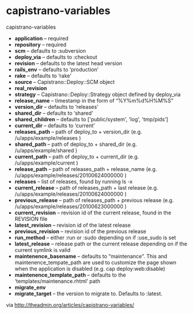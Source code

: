 # capistrano-variables
capistrano-variables

* **application** – required
* **repository** – required
* **scm** – defaults to :subversion
* **deploy_via** – defaults to :checkout
* **revision** – defaults to the latest head version
* **rails_env** – defaults to ‘production’
* **rake** – defaults to ‘rake’
* **source** – Capistrano::Deploy::SCM object
* **real_revision**
* **strategy** – Capistrano::Deploy::Strategy object defined by deploy_via
* **release_name** – timestamp in the form of “%Y%m%d%H%M%S”
* **version_dir** – defaults to ‘releases’
* **shared_dir** – defaults to ‘shared’
* **shared_children** – defaults to ['public/system', 'log', 'tmp/pids']
* **current_dir** – defaults to ‘current’
* **releases_path** – path of deploy_to + version_dir (e.g. /u/apps/example/releases )
* **shared_path** – path of deploy_to + shared_dir (e.g. /u/apps/example/shared )
* **current_path** – path of deploy_to + current_dir (e.g. /u/apps/example/current )
* **release_path** – path of releases_path + release_name (e.g. /u/apps/example/releases/20100624000000 )
* **releases** – list of releases, found by running ls -x
* **current_release** – path of releases_path + last release (e.g. /u/apps/example/releases/20100624000000 )
* **previous_release** – path of releases_path + previous release (e.g. /u/apps/example/releases/20100623000000 )
* **current_revision** – revision id of the current release, found in the REVISION file
* **latest_revision** – revision id of the latest release
* **previous_revision** – revision id of the previous release
* **run_method** – either :run or :sudo depending on if :use_sudo is set
* **latest_release** – release path or the current release depending on if the current symlink is valid
* **maintenence_basename** – defaults to “maintenance”. This and maintenence_tempate_path are used to customize the page shown when the application is disabled (e.g. cap deploy:web:disable)
* **maintenence_template_path** – defaults to the ‘templates/maintenance.rhtml’ path
* **migrate_env**
* **migrate_target** – the version to migrate to. Defaults to :latest.

via http://theadmin.org/articles/capistrano-variables/
